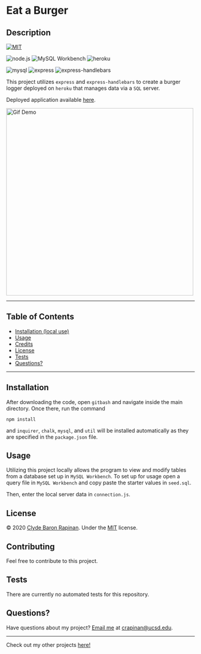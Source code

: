 # Eat a Burger

## Description

[![MIT](https://img.shields.io/badge/License-MIT-yellow.svg)](https://opensource.org/licenses/MIT)

![node.js](https://img.shields.io/badge/Dependencies-node.js-green)
![MySQL Workbench](https://img.shields.io/badge/Dependencies-MySQL_Workbench-green)
![heroku](https://img.shields.io/badge/Dependencies-heroku-purple)



![mysql](https://img.shields.io/badge/npm-mysql-blue)
![express](https://img.shields.io/badge/npm-express-blue)
![express-handlebars](https://img.shields.io/badge/npm-express--handlebars-blue)

This project utilizes `express` and `express-handlebars` to create a burger logger deployed on `heroku` that manages data via a `SQL` server. 

Deployed application available [here](https://burger-server-cbr.herokuapp.com/).

<img src='./img/new_colors.PNG' alt='Gif Demo' style="height:500px">

---
## Table of Contents 

* [Installation (local use)](#Installation)
* [Usage](#Usage)
* [Credits](#Credits)
* [License](#License)
* [Tests](#Tests)
* [Questions?](#Questions?)

---
## Installation 

After downloading the code, open `gitbash` and navigate inside the main directory. Once there, run the command
```
npm install
```
and `inquirer`, `chalk`, `mysql`, and `util` will be installed automatically as they are specified in the `package.json` file.

## Usage

Utilizing this project locally allows the program to  view and modify tables from a database set up in `MySQL Workbench`. 
To set up for usage open a query file in `MySQL Workbench` and copy paste the starter values in `seed.sql`.

Then, enter the local server data in `connection.js`.

## License

© 2020 [Clyde Baron Rapinan](https://github.com/clydebaron2000). Under the [MIT](https://opensource.org/licenses/MIT) license.

## Contributing

Feel free to contribute to this project.

## Tests

There are currently no automated tests for this repository.

## Questions?

Have questions about my project? [Email me](mailto:crapinan@ucsd.edu) at crapinan@ucsd.edu.

---
Check out my other projects [here!](https://github.com/clydebaron2000)

